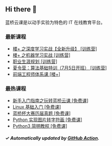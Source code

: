 ## Hi there 👋

蓝桥云课是以动手实验为特色的 IT 在线教育平台。

### 最新课程

<!-- LATEST:START -->
- [楼+ 之深度学习实战【全新升级】 [训练营]](https://www.lanqiao.cn/courses/2617/)
- [楼+ 之机器学习实战 [训练营]](https://www.lanqiao.cn/courses/2616/)
- [职业生涯规划 [训练营]](https://www.lanqiao.cn/courses/16475/)
- [夏令营：算法基础特训（7月5日开班） [训练营]](https://www.lanqiao.cn/courses/20932/)
- [前端工程师体系课 [楼+]](https://www.lanqiao.cn/courses/21054/)
<!-- LATEST:END -->

### 最热课程

<!-- HOTEST:START -->
- [新手入门指南之玩转蓝桥云课 [免费课]](https://www.lanqiao.cn/courses/63/)
- [Linux 基础入门 [免费课]](https://www.lanqiao.cn/courses/1/)
- [蓝桥杯大赛历届真题 [免费课]](https://www.lanqiao.cn/courses/2786/)
- [Python 实现图片转字符画 [免费课]](https://www.lanqiao.cn/courses/370/)
- [Python3 简明教程 [免费课]](https://www.lanqiao.cn/courses/596/)
<!-- HOTEST:END -->

##### ✓ Automatically updated by [GitHub Action](https://github.com/lanqiao-courses/.github/actions/workflows/update.yml).
